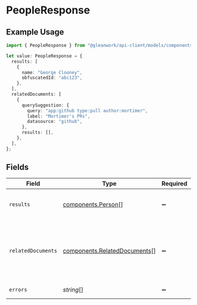# PeopleResponse

## Example Usage

```typescript
import { PeopleResponse } from "@gleanwork/api-client/models/components";

let value: PeopleResponse = {
  results: [
    {
      name: "George Clooney",
      obfuscatedId: "abc123",
    },
  ],
  relatedDocuments: [
    {
      querySuggestion: {
        query: "app:github type:pull author:mortimer",
        label: "Mortimer's PRs",
        datasource: "github",
      },
      results: [],
    },
  ],
};
```

## Fields

| Field                                                                                                                                                      | Type                                                                                                                                                       | Required                                                                                                                                                   | Description                                                                                                                                                |
| ---------------------------------------------------------------------------------------------------------------------------------------------------------- | ---------------------------------------------------------------------------------------------------------------------------------------------------------- | ---------------------------------------------------------------------------------------------------------------------------------------------------------- | ---------------------------------------------------------------------------------------------------------------------------------------------------------- |
| `results`                                                                                                                                                  | [components.Person](../../models/components/person.md)[]                                                                                                   | :heavy_minus_sign:                                                                                                                                         | A Person for each ID in the request, each with PersonMetadata populated.                                                                                   |
| `relatedDocuments`                                                                                                                                         | [components.RelatedDocuments](../../models/components/relateddocuments.md)[]                                                                               | :heavy_minus_sign:                                                                                                                                         | A list of documents related to this people response. This is only included if DOCUMENT_ACTIVITY is requested and only 1 person is included in the request. |
| `errors`                                                                                                                                                   | *string*[]                                                                                                                                                 | :heavy_minus_sign:                                                                                                                                         | A list of IDs that could not be found.                                                                                                                     |